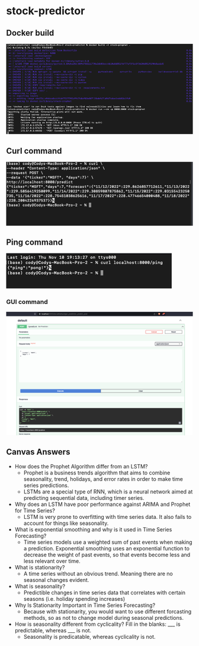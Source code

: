 # stock-predictor

## Docker build

![image](img/docker_build.png)
## Curl command

![image](img/curl_command.png)

## Ping command

![image](img/ping.png)

### GUI command

![image](img/gui.png)

## Canvas Answers
- How does the Prophet Algorithm differ from an LSTM?
  - Prophet is a business trends algorithm that aims to combine seasonality, trend, holidays, and error rates in order to make time series predictions. 
  - LSTMs are a special type of RNN, which is a neural network aimed at predicting sequential data, including timer series.
- Why does an LSTM have poor performance against ARIMA and Prophet for Time Series?
  - LSTM is very prone to overfitting with time series data. It also fails to account for things like seasonality.
- What is exponential smoothing and why is it used in Time Series Forecasting?
  - Time series models use a weighted sum of past events when making a prediction. Exponential smoothing uses an exponential function to decrease the weight of past events, so that events become less and less relevant over time.
- What is stationarity? 
  - A time series without an obvious trend. Meaning there are no seasonal changes evident.
- What is seasonality? 
  - Predictible changes in time series data that correlates with certain seasons (i.e. holiday spending increases)
- Why Is Stationarity Important in Time Series Forecasting?
  - Because with stationarity, you would want to use different forcasting methods, so as not to change model during seasonal predictions.
- How is seasonality different from cyclicality? Fill in the blanks:
___ is predictable, whereas ___ is not.
  - Seasonality is predicatable, whereas cyclicality is not.
